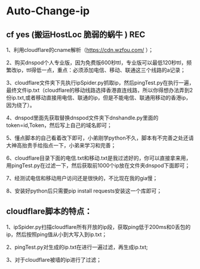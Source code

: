 # Auto-Change-ip
## cf yes  (搬运HostLoc 脆弱的蜗牛 )  REC

1、利用cloudflare的cname解析（https://cdn.wzfou.com/ ）；

2、购买dnspod个人专业版，因为免费版600秒ttl，专业版可以最低120秒ttl，频繁改ip，ttl得低一点，重点：必须添加电信、移动、联通这三个线路的a记录；

3、cloudflare文件夹下先执行ipSpider.py抓取ip，然后pingTest.py在执行一遍，最终文件ip.txt（cloudflare的移动线路选择香港直连线路，所以你得想办法弄到2份ip.txt,或者移动直接用电信、联通的ip，但是不能电信、联通用移动的香港ip，因为绕了）。

4、dnspod里面先获取替换dnspod文件夹下dnshandle.py里面的token=id,Token，然后写上自己的域名即可；

5、懂点脚本的自己看着改下即可，小弟刚学python不久，脚本有不完善之处还请大神高抬贵手给指点一下，小弟来学习和完善；

6、cloudflare目录下面的电信.txt和移动.txt是我过滤好的，你可以直接拿来用，用pingTest.py在过滤一下，然后获取前1000个ip放在文件夹dnspod下面即可；

7、经测试电信和移动用户访问还是很快的，不比现在我的gia慢；

8、安装好python后只需要pip install requests安装这一个库即可；


## cloudflare脚本的特点：

1、ipSpider.py扫描cloudflare所有开放的ip段，获取ping低于200ms和0丢包的ip，然后按照ping值从小到大写入到ip.txt；

2、pingTest.py对生成的ip.txt在进行一遍过滤，再生成ip.txt;

3、对于cloudflare被墙的ip进行了过滤；

